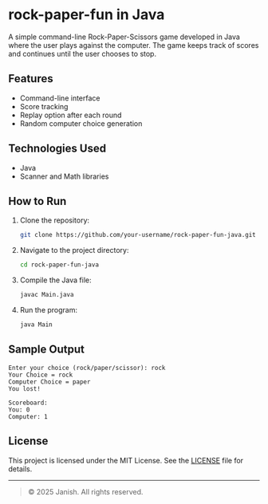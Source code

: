 # rock-paper-fun in Java

A simple command-line Rock-Paper-Scissors game developed in Java where the user plays against the computer. The game keeps track of scores and continues until the user chooses to stop.

## Features

- Command-line interface  
- Score tracking  
- Replay option after each round  
- Random computer choice generation  

## Technologies Used

- Java  
- Scanner and Math libraries  

## How to Run

1. Clone the repository:
   ```bash
   git clone https://github.com/your-username/rock-paper-fun-java.git
   ```

2. Navigate to the project directory:
   ```bash
   cd rock-paper-fun-java
   ```

3. Compile the Java file:
   ```bash
   javac Main.java
   ```

4. Run the program:
   ```bash
   java Main
   ```

## Sample Output

```
Enter your choice (rock/paper/scissor): rock  
Your Choice = rock  
Computer Choice = paper  
You lost!  

Scoreboard:  
You: 0  
Computer: 1  
```

## License

This project is licensed under the MIT License. See the [LICENSE](LICENSE) file for details.

---

> © 2025 Janish. All rights reserved.
